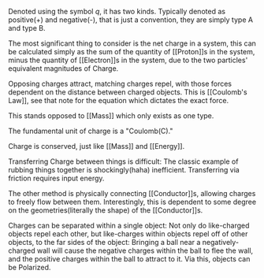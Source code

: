 Denoted using the symbol $q$, it has two kinds.
Typically denoted as positive(+) and negative(-), that is just a convention, they are simply type A and type B.

The most significant thing to consider is the net charge in a system, this can be calculated simply as the sum of the quantity of [[Proton]]s in the system, minus the quantity of [[Electron]]s in the system, due to the two particles' equivalent magnitudes of Charge.

Opposing charges attract, matching charges repel, with those forces dependent on the distance between charged objects.
This is [[Coulomb's Law]], see that note for the equation which dictates the exact force.

This stands opposed to [[Mass]] which only exists as one type.

The fundamental unit of charge is a "Coulomb(C)."

Charge is conserved, just like [[Mass]] and [[Energy]].

Transferring Charge between things is difficult: The classic example of rubbing things together is shockingly(haha) inefficient.
Transferring via friction requires input energy.

The other method is physically connecting [[Conductor]]s, allowing charges to freely flow between them. Interestingly, this is dependent to some degree on the geometries(literally the shape) of the [[Conductor]]s.

Charges can be separated within a single object: Not only do like-charged objects repel each other, but like-charges within objects repel off of other objects, to the far sides of the object: Bringing a ball near a negatively-charged wall will cause the negative charges within the ball to flee the wall, and the positive charges within the ball to attract to it.
Via this, objects can be Polarized.